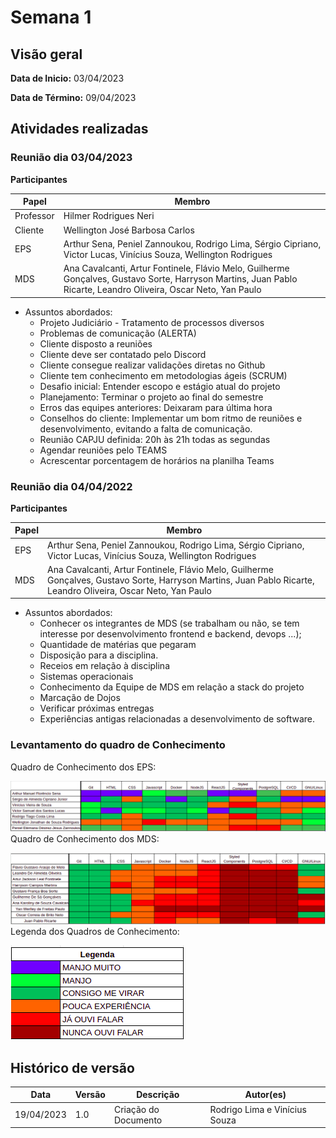# Semana 1
## Visão geral
**Data de Inicio:** 03/04/2023

**Data de Término:** 09/04/2023

## Atividades realizadas
### Reunião dia 03/04/2023
**Participantes**

| Papel | Membro |
| ----- | ------ |
| Professor | Hilmer Rodrigues Neri |
| Cliente | Wellington José Barbosa Carlos |
| EPS | Arthur Sena, Peniel Zannoukou, Rodrigo Lima, Sérgio Cipriano, Victor Lucas, Vinícius Souza, Wellington Rodrigues | 
| MDS | Ana Cavalcanti, Artur Fontinele, Flávio Melo, Guilherme Gonçalves, Gustavo Sorte, Harryson Martins, Juan Pablo Ricarte, Leandro Oliveira, Oscar Neto, Yan Paulo |

- Assuntos abordados: 
    - Projeto Judiciário - Tratamento de processos diversos
    -  Problemas de comunicação (ALERTA)
    - Cliente disposto a reuniões
    - Cliente deve ser contatado pelo Discord
    - Cliente consegue realizar validações diretas no Github
    - Cliente tem conhecimento em metodologias ágeis (SCRUM)
    - Desafio inicial: Entender escopo e estágio atual do projeto
    - Planejamento: Terminar o projeto ao final do semestre
    - Erros das equipes anteriores: Deixaram para última hora
    - Conselhos do cliente: Implementar um bom ritmo de reuniões e desenvolvimento, evitando a falta de comunicação.
    - Reunião CAPJU definida: 20h às 21h todas as segundas
    - Agendar reuniões pelo TEAMS
    - Acrescentar porcentagem de horários na planilha Teams

### Reunião dia 04/04/2022
**Participantes**

| Papel | Membro |
| ----- | ------ |
| EPS | Arthur Sena, Peniel Zannoukou, Rodrigo Lima, Sérgio Cipriano, Victor Lucas, Vinícius Souza, Wellington Rodrigues | 
| MDS | Ana Cavalcanti, Artur Fontinele, Flávio Melo, Guilherme Gonçalves, Gustavo Sorte, Harryson Martins, Juan Pablo Ricarte, Leandro Oliveira, Oscar Neto, Yan Paulo |


- Assuntos abordados: 
    - Conhecer os integrantes de MDS (se trabalham ou não, se tem interesse por desenvolvimento frontend e backend, devops ...);
    - Quantidade de matérias que pegaram
    - Disposição para a disciplina.
    - Receios em relação à disciplina
    - Sistemas operacionais
    - Conhecimento da Equipe de MDS em relação a stack do projeto
    - Marcação de Dojos
    - Verificar próximas entregas
    - Experiências antigas relacionadas a desenvolvimento de software.

### Levantamento do quadro de Conhecimento
Quadro de Conhecimento dos EPS:

![Quadro de Conhecimento dos EPS](/assets/quadro_de_conhecimento_eps.png)
Quadro de Conhecimento dos MDS:

![Quadro de Conhecimento dos MDS](/assets/quadro_de_conhecimento_mds.png)
Legenda dos Quadros de Conhecimento:

![Legenda do Quadro de Conhecimento](/assets/legenda_quadro_de_conhecimento.png)

## Histórico de versão
| Data | Versão | Descrição | Autor(es) |
| ---- | ---- | ---- | ---- |
| 19/04/2023 | 1.0 | Criação do Documento | Rodrigo Lima e Vinícius Souza |